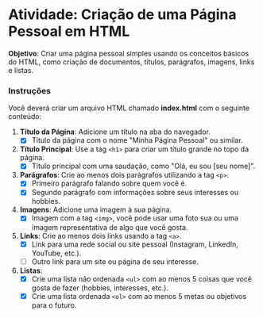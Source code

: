 # Atividade: Criação de uma Página Pessoal em HTML

**Objetivo**: Criar uma página pessoal simples usando os conceitos básicos do HTML, como criação de documentos, títulos, parágrafos, imagens, links e listas.

### Instruções

Você deverá criar um arquivo HTML chamado **index.html** com o seguinte conteúdo:

1. **Título da Página**: Adicione um título na aba do navegador.
   - [x] Título da página com o nome "Minha Página Pessoal" ou similar.

2. **Título Principal**: Use a tag `<h1>` para criar um título grande no topo da página.
   - [x] Título principal com uma saudação, como "Olá, eu sou [seu nome]".

3. **Parágrafos**: Crie ao menos dois parágrafos utilizando a tag `<p>`.
   - [x] Primeiro parágrafo falando sobre quem você é.
   - [x] Segundo parágrafo com informações sobre seus interesses ou hobbies.

4. **Imagens**: Adicione uma imagem à sua página.
   - [x] Imagem com a tag `<img>`, você pode usar uma foto sua ou uma imagem representativa de algo que você gosta.

5. **Links**: Crie ao menos dois links usando a tag `<a>`.
   - [x] Link para uma rede social ou site pessoal (Instagram, LinkedIn, YouTube, etc.).
   - [ ] Outro link para um site ou página de seu interesse.

6. **Listas**:
   - [x] Crie uma lista não ordenada `<ul>` com ao menos 5 coisas que você gosta de fazer (hobbies, interesses, etc.).
   - [x] Crie uma lista ordenada `<ol>` com ao menos 5 metas ou objetivos para o futuro.
